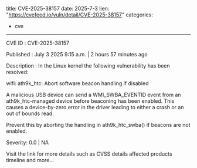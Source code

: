 
title: CVE-2025-38157
date: 2025-7-3
lien: "https://cvefeed.io/vuln/detail/CVE-2025-38157"
categories:
  - cve
---

CVE ID : CVE-2025-38157

Published :  July 3
2025
9:15 a.m. | 2 hours
57 minutes ago

Description : In the Linux kernel
the following vulnerability has been resolved:

wifi: ath9k_htc: Abort software beacon handling if disabled

A malicious USB device can send a WMI_SWBA_EVENTID event from an
ath9k_htc-managed device before beaconing has been enabled. This causes
a device-by-zero error in the driver
leading to either a crash or an
out of bounds read.

Prevent this by aborting the handling in ath9k_htc_swba() if beacons are
not enabled.

Severity: 0.0 | NA

Visit the link for more details
such as CVSS details
affected products
timeline
and more...
